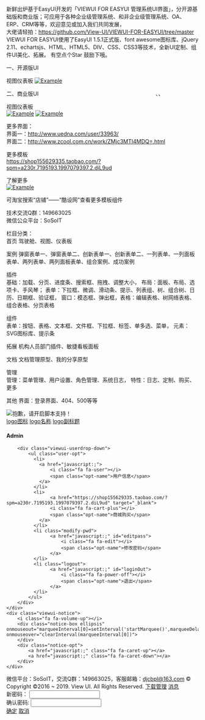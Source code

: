新鲜出炉基于EasyUI开发的「VIEWUI FOR EASYUI 管理系统UI界面」，分开源基础版和商业版；可应用于各种企业级管理系统、和非企业级管理系统、OA、ERP、CRM等等，欢迎意见或加入我们共同发展，												
大佬请轻拍：https://github.com/View-UI/VIEWUI-FOR-EASYUI/tree/master
 VIEWUI FOR EASYUI使用了EasyUI 1.5.1正式版、font awesome图标库、jQuery 2.11、echartsjs、HTML、HTML5、DIV、CSS、CSS3等技术，全新UI定制、组件UI美化、拓展。 有空点个Star 鼓励下哦。
 



一、开源版UI

视图仪表板
[![Example](https://github.com/View-UI/VIEWUI-FOR-EASYUI/blob/master/doc/VIEW_UI_EASYUI.png)](https://github.com/View-UI/VIEWUI-FOR-EASYUI/blob/master/doc/VIEW_UI_EASYUI.png)

二、商业版UI                                                                              、、 

视图仪表板                                                                               
[![Example](https://github.com/View-UI/VIEWUI-FOR-EASYUI/blob/master/doc/VIEW_UI_EASYUI2.png)](https://github.com/View-UI/VIEWUI-FOR-EASYUI/blob/master/doc/VIEW_UI_EASYUI2.png)
[![Example](https://github.com/View-UI/VIEWUI-FOR-EASYUI/blob/master/doc/VIEW_UI_EASYUI1.png)](https://github.com/View-UI/VIEWUI-FOR-EASYUI/blob/master/doc/VIEW_UI_EASYUI1.png)

更多界面：                                                                               
界面一：http://www.uedna.com/user/33963/                                                                                
界面二：http://www.zcool.com.cn/work/ZMjc3MTI4MDQ=.html

更多模板                                                                               
https://shop155629335.taobao.com/?spm=a230r.7195193.1997079397.2.diL9ud                                                                

了解更多                                                                        						       
[![Example](https://github.com/View-UI/VIEWUI-FOR-EASYUI/blob/master/assets/default/images/hc-code.jpg)](https://github.com/View-UI/VIEWUI-FOR-EASYUI/blob/master/assets/default/images/hc-code.jpg)

可淘宝搜索“店铺”——“酷设网”查看更多模板组件												


技术交流Q群：149663025                                                                               
微信公众平台：SoSoIT                                                                               

栏目分类：                                                                               
首页 驾驶舱、视图、仪表板

案例 弹窗表单一、弹窗表单二、创新表单一、创新表单二、一列表单、一列面板表单、两列表单、两列面板表单、组合案例、成功案例

插件                                                                                
基础：加载、分页、进度条、搜索框、拖拽、调整大小， 
布局：面板、布局、选项卡、手风琴； 
表单：下拉框、微调、滑动条、提示、列表组、树、组合树、日历、日期框、验证框， 
窗口：模态框、弹出框，表格：编辑表格、树网络表格、组合表格、分页表格

组件                                                                                
表单：按钮、表格、文本框、文件框、下拉框、标签、单多选、菜单， 
元素：SVG图标库、提示条

拓展 机构人员部门插件、敏捷看板面板

文档 文档管理原型、我的分享原型

管理                                                                                
管理：菜单管理、用户设置、角色管理、系统日志， 
特性：日志、定制、购买、更多

其他 界面：登录界面、404、500等等

<!DOCTYPE html>
<html lang="en">
<head id="Head1">
<meta charset="utf-8">
<meta content="width=device-width, initial-scale=1.0" name="viewport" />
<meta http-equiv="x-ua-compatible" content="ie=edge">

<title>VIEW_UI_EASYUI</title>
<meta name="KEYWords" contect="VIEWUI,VIEW_UI_EASYUI,EasyUI,后台管理系统,酷设网">
<meta name="description" contect="viewUI基于EasyUI定制的主题皮肤">
<meta name="author" contect="djcbpl@163.com">
<meta property="og:title" content="EasyUI">
<meta property="og:description" content="HTML, CSS, JS">

<!-- Meta -->

<link rel="Bookmark" href="assets/default/images/logoIco.ico" />
<link rel="Shortcut Icon" href="assets/default/images/logoIco.ico" />
<link href="assets/css/reset.css" rel="stylesheet" type="text/css" />
<link href="assets/js/themes/default/easyui.css" rel="stylesheet" type="text/css" />
<link href="assets/css/font-awesome.min.css" rel="stylesheet" type="text/css" />
<link href="assets/css/layout.css" rel="stylesheet" type="text/css" />


</head>
<body class="easyui-layout vui-easyui" scroll="no">
<noscript>
    <div class="bowerPrompt" class="bowerPrompt">
        <img src="assets/images/noscript.gif" alt='抱歉，请开启脚本支持！' />
    </div>
</noscript>
<!-- 头部 -->
<div data-options="region:'north',split:false,border:false,border:false" class="viewui-navheader">
	<!-- header start -->
	<div class="sys-logo">
		<a href="javascript:;" class="logoicon">logo图标</a>
		<a href="javascript:;" class="logo_title">logo名称</a>
		<a class="line"></a>
		<a href="javascript:;" class="e">logo副标题</a>
	</div>
	<!-- 菜单横栏 -->
	<ul class="viewui-navmenu"></ul>
	<div class="viewui-user">
        <div class="user-photo">
            <i class="fa fa-user-circle-o"></i>
        </div>
        <h4 class="user-name ellipsis">Admin</h4>
        <i class="fa fa-angle-down xiala"></i>

        <div class="viewui-userdrop-down">
            <ul class="user-opt">
              <li>
                <a href="javascript:;">
                    <i class="fa fa-user"></i>
                    <span class="opt-name">用户信息</span>
                </a>
              </li>
              <li>
                	<a href="https://shop155629335.taobao.com/?spm=a230r.7195193.1997079397.2.diL9ud" target="_blank">
                    <i class="fa fa-cart-plus"></i>
                    <span class="opt-name">商城购买</span>
                </a>
              </li>
              <li class="modify-pwd">
                    <a href="javascript:;" id="editpass">
                        <i class="fa fa-edit"></i>
                        <span class="opt-name">修改密码</span>
                    </a>
              </li>
              <li class="logout">
                    <a href="javascript:;" id="loginOut">
                        <i class="fa fa-power-off"></i>
                        <span class="opt-name">退出</span>
                    </a>
              </li>
            </ul>
        </div>
    </div>
    <div class="viewui-notice">
		<i class="fa fa-volume-up"></i>
		<div class="notice-box ellipsis" onmouseout="marqueeInterval[0]=setInterval('startMarquee()',marqueeDelay)" onmouseover="clearInterval(marqueeInterval[0])">
		</div>
		<div class="notice-opt">
			<a href="javascript:;" class="fa fa-caret-up"></a>
			<a href="javascript:;" class="fa fa-caret-down"></a>
		</div>
    </div>
</div>
<!-- // 头部 -->

<!-- 版权 -->
<div data-options="region:'south',split:false,border:false" class="copyright">
    <div class="footer">
        <span class="pull-left"> 微信平台：SoSoIT，交流Q群：149663025，客服邮箱：<a href="mailto:djcbpl@163.com?subject=咨询：body=源地址：">djcbpl@163.com</a>  &copy; Copyright ©2016 ~ <font id="timeYear">2019</font>. View UI. All Rights Reserved.</span>
        <span class="pull-right">
            <a href="javascript:;"><i class="fa fa-download"></i> 下载管理</a>
            <a href="javascript:;"><i class="fa fa-volume-up"></i> 消息</a>
        </span>
    </div>
</div>
<!-- // 版权 -->
<!-- 左侧菜单 -->
<div data-options="region:'west',hide:true,split:false,border:false" title="导航菜单" class="LeftMenu" id="west">
    <div id="nav" class="easyui-accordion" data-options="fit:true,border:false"></div>
</div>
<!-- // 左侧菜单 -->

<!-- home -->
<div data-options="region:'center'" id="mainPanle" class="home-panel">
	<div id="layout_center_plan" class="easyui-panel"  data-options="fit:true,style:'{overflow:hidden}',closed:false,closable:true,
	tools:[{
				iconCls:'refresh-panel fa fa-refresh ',
				handler:function(){firstrefresh()}
			}]"
	 style="overflow:hidden">
	</div>

</div>
<!-- // home -->

<!--修改密码窗口-->
<div data-options="collapsible:false,minimizable:false,maximizable:false" id="updatePwd" class="easyui-window updatePwd" title="修改密码">
    <div class="row"> 
      <label for="txtNewPass">新密码：</label>   
      <input class="easyui-validatebox txt01" id="txtNewPass" type="Password" name="name" />   
    </div>   
    <div class="row">   
      <label for="txtRePass">确认密码:</label>   
      <input class="easyui-validatebox txt01" id="txtRePass" type="Password" name="Password" />
    </div>
    <div data-options="region:'south',border:false" class="pwdbtn">
        <a id="btnEp" class="easyui-linkbutton " href="javascript:;" >确定</a> 
        <a id="btnCancel" class="easyui-linkbutton btnDefault" href="javascript:;">取消</a>
    </div>
</div>


<script src="assets/js/jquery2.1.1.js" type="text/javascript"></script>
<script src="assets/js/jquery.easyui.min.js" type="text/javascript"></script>
<script src='assets/js/index2.js' type="text/javascript"></script>
<script src='assets/js/system.menu2.js' type="text/javascript"></script>
<script type="text/javascript">


//绑定 div 的鼠标事件
$('.navmenu-item a').click(function(){
  $('.navmenu-item a').removeClass("active");//清空已经选择的元素
  $(this).addClass("active");
});
    var marqueeContent= [];   //滚动主题
            
    marqueeContent[0]='<a href="javascript:;" class="notice-item ellipsis" target="_blank">新版系统界面正式上线</a>';
    marqueeContent[1]='<a href="javascript:;" class="notice-item ellipsis" target="_blank">欢迎访问淘宝商城酷设设计</a>';
    marqueeContent[2]='<a href="javascript:;" class="notice-item ellipsis" target="_blank">新版上线优惠多多</a>';
    marqueeContent[3]='<a href="javascript:;" class="notice-item ellipsis" target="_blank">主题定制开发咨询</a>';
    marqueeContent[4]='<a href="javascript:;" class="notice-item ellipsis" target="_blank">商城购买该主题呢!</a>';

    var marqueeInterval=[];  //定义一些常用而且要经常用到的变量
    var marqueeId=0;
    var marqueeDelay=4000;
    var marqueeHeight=20;
    function initMarquee() {
     var str=marqueeContent[0];
     $('.notice-box').html('<div>'+str+'</div>');
     marqueeBox = $('.notice-box')[0];
     marqueeId++;
     marqueeInterval[0]=setInterval(startMarquee,marqueeDelay);
     }
    function startMarquee() {
     var str=marqueeContent[marqueeId];
      marqueeId++;
     if(marqueeId>=marqueeContent.length) marqueeId=0;
     if(marqueeBox.childNodes.length==1) {
      var nextLine=document.createElement('DIV');
      nextLine.innerHTML=str;
      marqueeBox.appendChild(nextLine);
      }
     else {
      marqueeBox.childNodes[0].innerHTML=str;
      marqueeBox.appendChild(marqueeBox.childNodes[0]);
      marqueeBox.scrollTop=0;
      }
     clearInterval(marqueeInterval[1]);
     marqueeInterval[1]=setInterval(scrollMarquee,10);
     }
    function scrollMarquee() {
     marqueeBox.scrollTop++;
     if(marqueeBox.scrollTop%marqueeHeight==marqueeHeight){
      clearInterval(marqueeInterval[1]);
      }
     }
    initMarquee();

</script>
</body>
</html>


<script type="text/javascript">
var _menus_oneLeve=[{"menuid":"0","menuname":"首页","icon":"fa-home"},{"menuid":"1","menuname":"成功案例","icon":"fa-trophy"},{"menuid":"2","menuname":"特效组件","icon":"fa-inbox"},{"menuid":"3","menuname":"文档帮助","icon":"fa-suitcase"},{"menuid":"4","menuname":"系统管理","icon":"fa-dropbox"}];
var _menus=[
    {"menuid":"00","icon":"fa-trophy","menuname":"成功案例管理",parentMenu:'0',
        "menus":[{"menuid":"000","menuname":"视图","icon":"fa-dashboard","url":"kanban.html"},
                {"menuid":"001","menuname":"仪表盘","icon":"fa-delicious","url":"dashboard.html"}
            ]},{
     "menuid":"01","icon":"fa-television","menuname":"表单成功案例",parentMenu:'0',
        "menus":[{"menuid":"010","menuname":"代办事项","icon":"fa-tty","url":"https://item.taobao.com/item.htm?id=545823027227"},
                {"menuid":"011","menuname":"公告通知","icon":"fa-volume-up","url":""}
            ]
    },
	{"menuid":"11","icon":"fa-trophy","menuname":"成功案例管理",parentMenu:'1',
		"menus":[{"menuid":"110","menuname":"弹窗表单一","icon":"fa-window-restore","url":"demo/form-success-popup1.html"},
                {"menuid":"111","menuname":"弹窗表单二","icon":"fa-window-restore","url":"demo/form-success-popup2.html"},
                {"menuid":"112","menuname":"创新表单一","icon":"fa-window-maximize","url":"demo/form-success1.html"},
                {"menuid":"113","menuname":"创新表单二","icon":"fa-window-maximize","url":"demo/form-success2.html"},
                {"menuid":"114","menuname":"一列表单","icon":"fa-align-center","url":"demo/form1.html"},
                {"menuid":"115","menuname":"一列面板表单","icon":"fa-align-center","url":"demo/form2.html"},
                {"menuid":"116","menuname":"两列表单","icon":"fa-columns","url":"demo/form2-column.html"},
                {"menuid":"117","menuname":"两列面板表单","icon":"fa-columns","url":"demo/form2-column2.html"},
			]},{
     "menuid":"12","icon":"fa-television","menuname":"表单成功案例",parentMenu:'1',
        "menus":[{"menuid":"120","menuname":"网站作品案例","icon":"fa-globe","url":"https://item.taobao.com/item.htm?id=545823027227"},
                {"menuid":"121","menuname":"设计作品","icon":"fa-laptop","url":"http://www.uimaker.com/member/index.php?uid=poya"},
                {"menuid":"122","menuname":"成功作品","icon":"fa-laptop","url":"http://www.uedna.com/user/33963/"},
                {"menuid":"122","menuname":"金典案例","icon":"fa-laptop","url":"http://www.zcool.com.cn/u/16062070"}
            ]
    },
	{"menuid":"21","icon":"fa-plug","menuname":"系统插件管理",parentMenu:'2',
		"menus":[
            {"menuid":"210","menuname":"下拉按钮","icon":"fa-toggle-down","url":"demo/msgTip.html"},
            {"menuid":"211","menuname":"提示条","icon":"fa-puzzle-piece","url":"demo/msgTip.html"},
            {"menuid":"212","menuname":"模态框","icon":"fa-desktop","url":"demo/msgTip.html"},
            {"menuid":"213","menuname":"弹出框","icon":"fa-window-restore","url":"demo/msgTip.html"},
            {"menuid":"214","menuname":"日历","icon":"fa-calendar","url":"demo/msgTip.html"},
            {"menuid":"215","menuname":"下拉框","icon":"fa-chevron-circle-down","url":"demo/msgTip.html"},
            {"menuid":"216","menuname":"选项卡","icon":"fa-laptop","url":"demo/msgTip.html"},
            {"menuid":"217","menuname":"按钮","icon":"fa-square","url":"demo/msgTip.html"},
            {"menuid":"218","menuname":"表格","icon":"fa-th","url":"demo/msgTip.html"},
            {"menuid":"219","menuname":"EasyUI表格","icon":"fa-th","url":"demo/msgTip.html"}
		]
	},
	{"menuid":"22","icon":"fa-cubes","menuname":"系统组件管理",parentMenu:'2',
		"menus":[{"menuid":"220","menuname":"SVG图标库","icon":"fa-dot-circle-o","url":"demo/inonSvg.html"},
			{"menuid":"221","menuname":"输入框类","icon":"fa-sticky-note","url":"demo/msgTip.html"},
            {"menuid":"222","menuname":"手风琴","icon":"fa-window-minimize","url":"demo/msgTip.html"},
            {"menuid":"223","menuname":"分页","icon":"fa-sort-numeric-asc","url":"demo/msgTip.html"},
            {"menuid":"224","menuname":"标签","icon":"fa-bookmark","url":"demo/msgTip.html"},
            {"menuid":"225","menuname":"缩略图","icon":"fa-image","url":"demo/msgTip.html"},
            {"menuid":"226","menuname":"警告框","icon":"fa-warning","url":"demo/msgTip.html"},
            {"menuid":"227","menuname":"进度条","icon":"fa-sliders","url":"demo/msgTip.html"},
            {"menuid":"228","menuname":"列表组","icon":"fa-navicon","url":"demo/msgTip.html"},
            {"menuid":"229","menuname":"面版","icon":"fa-th-large","url":"demo/msgTip.html"},
            {"menuid":"2201","menuname":"树","icon":"fa-sitemap","url":"comp/msgTip.html"}
		]
	},
    {"menuid":"31","icon":"fa-suitcase","menuname":"文档管理",parentMenu:'3',
    	"menus":[{"menuid":"311","menuname":"全部文档","icon":"fa-inbox","url":"demo/msgTip.html"},
    			{"menuid":"312","menuname":"我的分享","icon":"fa-share-alt-square","url":"demo/msgTip.html"}
    		]
    	},
	{"menuid":"41","icon":"fa-dashboard","menuname":"系统仪表板",parentMenu:'4',
		"menus":[
			{"menuid":"411","menuname":"系统管理","icon":"fa-id-card","url":"demo/resource.html"},
			{"menuid":"412","menuname":"表单示例","icon":"fa-users","url":"demo/msgTip.html"},
			{"menuid":"413","menuname":"角色管理","icon":"fa-address-card","url":"demo/msgTip.html"},
			{"menuid":"414","menuname":"权限设置","icon":"fa-user-plus","url":"demo/msgTip.html"},
			{"menuid":"415","menuname":"升级日志","icon":"fa-list","url":"https://blog.csdn.net/DJCBPL/article/details/80281869"}
		]
	}
		
];

    //设置登录窗口
    function openPwd() {$('#updatePwd').window({title: '修改密码', width: 300, modal: true, shadow: true, closed: true, height: 160, resizable:false }); }
    //关闭登录窗口
    function closePwd() {$('#updatePwd').window('close');}

    //修改密码
    function serverLogin() {
        var $newpass = $('#txtNewPass');
        var $rePass = $('#txtRePass');

        if ($newpass.val() == '') {
            msgShow('系统提示', '请输入密码！', 'admin');
            return false;
        }
        if ($rePass.val() == '') {
            msgShow('系统提示', '请在一次输入密码！', 'admin');
            return false;
        }

        if ($newpass.val() != $rePass.val()) {
            msgShow('系统提示', '两次密码不一至！请重新输入', 'admin');
            return false;
        }

        $.post('/ajax=' + $newpass.val(), function(msg) {
            msgShow('系统提示', '恭喜，密码修改成功！<br>您的新密码为：' + msg, 'info');
            $newpass.val('');
            $rePass.val('');
            close();
        })
        
    }

    $(function() {
        openPwd();

        $('#editpass').click(function(){$('#updatePwd').window('open');});

        $('#btnEp').click(function(){serverLogin();});

		$('#btnCancel').click(function(){closePwd();});

        $('#loginOut').click(function() {
            $.messager.confirm('系统提示', '您确定要退出本次登录吗?', function(r) {

                if (r) {
                    location.href = 'login.html';
                }
            });
        })
    });

$(function(){var mydate = new Date(); var tm=mydate.getFullYear(); $("#timeYear").text(tm); });
</script>
